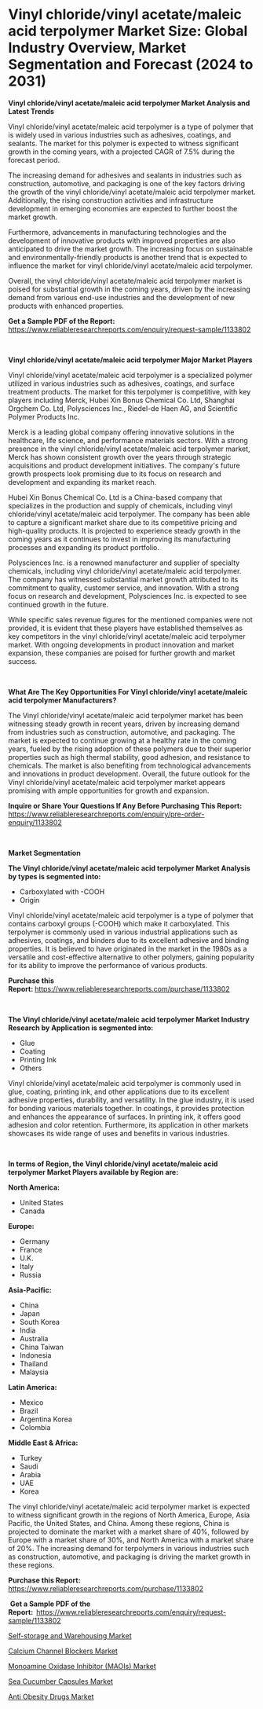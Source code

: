 <p><h1>Vinyl chloride/vinyl acetate/maleic acid terpolymer Market Size: Global Industry Overview, Market Segmentation and Forecast (2024 to 2031)</h1></p><p><strong>Vinyl chloride/vinyl acetate/maleic acid terpolymer Market Analysis and Latest Trends</strong></p>
<p><p>Vinyl chloride/vinyl acetate/maleic acid terpolymer is a type of polymer that is widely used in various industries such as adhesives, coatings, and sealants. The market for this polymer is expected to witness significant growth in the coming years, with a projected CAGR of 7.5% during the forecast period. </p><p>The increasing demand for adhesives and sealants in industries such as construction, automotive, and packaging is one of the key factors driving the growth of the vinyl chloride/vinyl acetate/maleic acid terpolymer market. Additionally, the rising construction activities and infrastructure development in emerging economies are expected to further boost the market growth.</p><p>Furthermore, advancements in manufacturing technologies and the development of innovative products with improved properties are also anticipated to drive the market growth. The increasing focus on sustainable and environmentally-friendly products is another trend that is expected to influence the market for vinyl chloride/vinyl acetate/maleic acid terpolymer.</p><p>Overall, the vinyl chloride/vinyl acetate/maleic acid terpolymer market is poised for substantial growth in the coming years, driven by the increasing demand from various end-use industries and the development of new products with enhanced properties.</p></p>
<p><strong>Get a Sample PDF of the Report:&nbsp;</strong> <a href="https://www.reliableresearchreports.com/enquiry/request-sample/1133802">https://www.reliableresearchreports.com/enquiry/request-sample/1133802</a></p>
<p>&nbsp;</p>
<p><strong>Vinyl chloride/vinyl acetate/maleic acid terpolymer Major Market Players</strong></p>
<p><p>Vinyl chloride/vinyl acetate/maleic acid terpolymer is a specialized polymer utilized in various industries such as adhesives, coatings, and surface treatment products. The market for this terpolymer is competitive, with key players including Merck, Hubei Xin Bonus Chemical Co. Ltd, Shanghai Orgchem Co. Ltd, Polysciences Inc., Riedel-de Haen AG, and Scientific Polymer Products Inc.</p><p>Merck is a leading global company offering innovative solutions in the healthcare, life science, and performance materials sectors. With a strong presence in the vinyl chloride/vinyl acetate/maleic acid terpolymer market, Merck has shown consistent growth over the years through strategic acquisitions and product development initiatives. The company's future growth prospects look promising due to its focus on research and development and expanding its market reach.</p><p>Hubei Xin Bonus Chemical Co. Ltd is a China-based company that specializes in the production and supply of chemicals, including vinyl chloride/vinyl acetate/maleic acid terpolymer. The company has been able to capture a significant market share due to its competitive pricing and high-quality products. It is projected to experience steady growth in the coming years as it continues to invest in improving its manufacturing processes and expanding its product portfolio.</p><p>Polysciences Inc. is a renowned manufacturer and supplier of specialty chemicals, including vinyl chloride/vinyl acetate/maleic acid terpolymer. The company has witnessed substantial market growth attributed to its commitment to quality, customer service, and innovation. With a strong focus on research and development, Polysciences Inc. is expected to see continued growth in the future.</p><p>While specific sales revenue figures for the mentioned companies were not provided, it is evident that these players have established themselves as key competitors in the vinyl chloride/vinyl acetate/maleic acid terpolymer market. With ongoing developments in product innovation and market expansion, these companies are poised for further growth and market success.</p></p>
<p>&nbsp;</p>
<p><strong>What Are The Key Opportunities For Vinyl chloride/vinyl acetate/maleic acid terpolymer Manufacturers?</strong></p>
<p><p>The Vinyl chloride/vinyl acetate/maleic acid terpolymer market has been witnessing steady growth in recent years, driven by increasing demand from industries such as construction, automotive, and packaging. The market is expected to continue growing at a healthy rate in the coming years, fueled by the rising adoption of these polymers due to their superior properties such as high thermal stability, good adhesion, and resistance to chemicals. The market is also benefiting from technological advancements and innovations in product development. Overall, the future outlook for the Vinyl chloride/vinyl acetate/maleic acid terpolymer market appears promising with ample opportunities for growth and expansion.</p></p>
<p><strong>Inquire or Share Your Questions If Any Before Purchasing This Report:</strong> <a href="https://www.reliableresearchreports.com/enquiry/pre-order-enquiry/1133802">https://www.reliableresearchreports.com/enquiry/pre-order-enquiry/1133802</a></p>
<p>&nbsp;</p>
<p><strong>Market Segmentation</strong></p>
<p><strong>The Vinyl chloride/vinyl acetate/maleic acid terpolymer Market Analysis by types is segmented into:</strong></p>
<p><ul><li>Carboxylated with -COOH</li><li>Origin</li></ul></p>
<p><p>Vinyl chloride/vinyl acetate/maleic acid terpolymer is a type of polymer that contains carboxyl groups (-COOH) which make it carboxylated. This terpolymer is commonly used in various industrial applications such as adhesives, coatings, and binders due to its excellent adhesive and binding properties. It is believed to have originated in the market in the 1980s as a versatile and cost-effective alternative to other polymers, gaining popularity for its ability to improve the performance of various products.</p></p>
<p><strong>Purchase this Report:&nbsp;</strong><a href="https://www.reliableresearchreports.com/purchase/1133802">https://www.reliableresearchreports.com/purchase/1133802</a></p>
<p>&nbsp;</p>
<p><strong>The Vinyl chloride/vinyl acetate/maleic acid terpolymer Market Industry Research by Application is segmented into:</strong></p>
<p><ul><li>Glue</li><li>Coating</li><li>Printing Ink</li><li>Others</li></ul></p>
<p><p>Vinyl chloride/vinyl acetate/maleic acid terpolymer is commonly used in glue, coating, printing ink, and other applications due to its excellent adhesive properties, durability, and versatility. In the glue industry, it is used for bonding various materials together. In coatings, it provides protection and enhances the appearance of surfaces. In printing ink, it offers good adhesion and color retention. Furthermore, its application in other markets showcases its wide range of uses and benefits in various industries.</p></p>
<p>&nbsp;</p>
<p><strong>In terms of Region, the Vinyl chloride/vinyl acetate/maleic acid terpolymer Market Players available by Region are:</strong></p>
<p>
    <p> <strong> North America: </strong>
        <ul>
            <li>United States</li>
            <li>Canada</li>
        </ul>
        </p> 
    <p> <strong> Europe: </strong>
        <ul>
            <li>Germany</li>
            <li>France</li>
            <li>U.K.</li>
            <li>Italy</li>
            <li>Russia</li>
        </ul>
        </p> 
    <p> <strong> Asia-Pacific: </strong>
        <ul>
            <li>China</li>
            <li>Japan</li>
            <li>South Korea</li>
            <li>India</li>
            <li>Australia</li>
            <li>China Taiwan</li>
            <li>Indonesia</li>
            <li>Thailand</li>
            <li>Malaysia</li>
        </ul>
        </p> 
    <p> <strong> Latin America: </strong>
        <ul>
            <li>Mexico</li>
            <li>Brazil</li>
            <li>Argentina Korea</li>
            <li>Colombia</li>
        </ul>
        </p> 
    <p> <strong> Middle East & Africa: </strong>
        <ul>
            <li>Turkey</li>
            <li>Saudi</li>
            <li>Arabia</li>
            <li>UAE</li>
            <li>Korea</li>
        </ul>
    </p>
    </p>
<p><p>The vinyl chloride/vinyl acetate/maleic acid terpolymer market is expected to witness significant growth in the regions of North America, Europe, Asia Pacific, the United States, and China. Among these regions, China is projected to dominate the market with a market share of 40%, followed by Europe with a market share of 30%, and North America with a market share of 20%. The increasing demand for terpolymers in various industries such as construction, automotive, and packaging is driving the market growth in these regions.</p></p>
<p><strong>Purchase this Report: </strong><a href="https://www.reliableresearchreports.com/purchase/1133802">https://www.reliableresearchreports.com/purchase/1133802</a></p>
<p>&nbsp;<strong>Get a Sample PDF of the Report:&nbsp;&nbsp;</strong><a href="https://www.reliableresearchreports.com/enquiry/request-sample/1133802">https://www.reliableresearchreports.com/enquiry/request-sample/1133802</a></p>
<p><strong></strong></p>
<p><p><a href="https://github.com/mahnoor2003/Market-Research-Report-List-3/blob/main/self-storage-and-warehousing-market.md">Self-storage and Warehousing Market</a></p><p><a href="https://medium.com/@nicolabailey67/calcium-channel-blockers-market-insights-into-market-cagr-market-trends-and-growth-strategies-fbe4e41766e7">Calcium Channel Blockers Market</a></p><p><a href="https://github.com/mohamedbakry57/Market-Research-Report-List-2/blob/main/monoamine-oxidase-inhibitor-maois-market.md">Monoamine Oxidase Inhibitor (MAOIs) Market</a></p><p><a href="https://medium.com/@nicolabailey67/sea-cucumber-capsules-market-size-reveals-the-best-marketing-channels-in-global-industry-d5818d68852e">Sea Cucumber Capsules Market</a></p><p><a href="https://medium.com/@nicolabailey67/anti-obesity-drugs-market-size-reveals-the-best-marketing-channels-in-global-industry-9ed5cc15a031">Anti Obesity Drugs Market</a></p></p>